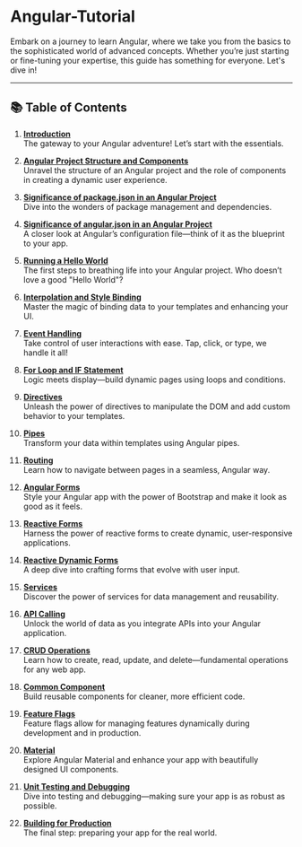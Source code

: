 # Angular-Tutorial

Embark on a journey to learn Angular, where we take you from the basics to the sophisticated world of advanced concepts. Whether you’re just starting or fine-tuning your expertise, this guide has something for everyone. Let's dive in!

---

## 📚 **Table of Contents**

1. [**Introduction**](01.%20Introduction.md)  
   The gateway to your Angular adventure! Let’s start with the essentials.

2. [**Angular Project Structure and Components**](02.%20Angular%20Project%20Structure%20and%20Components.md)  
   Unravel the structure of an Angular project and the role of components in creating a dynamic user experience.

3. [**Significance of package.json in an Angular Project**](03.%20Significance%20of%20package.json%20in%20an%20Angular%20Project.md)  
   Dive into the wonders of package management and dependencies.

4. [**Significance of angular.json in an Angular Project**](04.%20Significance%20of%20angular.json%20in%20an%20Angular%20Project.md)  
   A closer look at Angular’s configuration file—think of it as the blueprint to your app.

5. [**Running a Hello World**](05.%20Running%20a%20Hello%20World.md)  
   The first steps to breathing life into your Angular project. Who doesn’t love a good "Hello World"?

6. [**Interpolation and Style Binding**](06.%20Interpolation%20and%20Style%20Binding.md)  
   Master the magic of binding data to your templates and enhancing your UI.

7. [**Event Handling**](07.%20Event%20Handling.md)  
   Take control of user interactions with ease. Tap, click, or type, we handle it all!

8. [**For Loop and IF Statement**](08.%20For%20loop%20and%20IF%20statement.md)  
   Logic meets display—build dynamic pages using loops and conditions.

9. [**Directives**](22.%20Directives.md)  
   Unleash the power of directives to manipulate the DOM and add custom behavior to your templates.

10. [**Pipes**](21.%20Pipes.md)  
    Transform your data within templates using Angular pipes.

11. [**Routing**](09.%20Routing.md)  
    Learn how to navigate between pages in a seamless, Angular way.

12. [**Angular Forms**](10.%20Angular%20Forms.md)  
    Style your Angular app with the power of Bootstrap and make it look as good as it feels.

13. [**Reactive Forms**](11.%20Reactive%20Forms.md)  
    Harness the power of reactive forms to create dynamic, user-responsive applications.

14. [**Reactive Dynamic Forms**](12.%20Reactive%20Dynamic%20Forms.md)  
    A deep dive into crafting forms that evolve with user input.

15. [**Services**](14.%20Services.md)  
    Discover the power of services for data management and reusability.

16. [**API Calling**](13.%20API%20Calling.md)  
    Unlock the world of data as you integrate APIs into your Angular application.

17. [**CRUD Operations**](16.%20CRUD.md)  
    Learn how to create, read, update, and delete—fundamental operations for any web app.

18. [**Common Component**](15.%20Common%20Component.md)  
    Build reusable components for cleaner, more efficient code.

19. [**Feature Flags**](18.%20Feature%20Flags.md)  
    Feature flags allow for managing features dynamically during development and in production.

20. [**Material**](17.%20Material.md)  
    Explore Angular Material and enhance your app with beautifully designed UI components.

21. [**Unit Testing and Debugging**](19.%20Unit%20Testing%20and%20Debugging.md)  
    Dive into testing and debugging—making sure your app is as robust as possible.

22. [**Building for Production**](20.%20Building%20for%20Production.md)  
    The final step: preparing your app for the real world.
